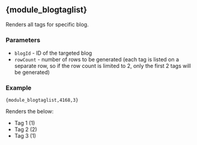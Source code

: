 ## {module_blogtaglist}

Renders all tags for specific blog.

### Parameters

* `blogId` -  ID of the targeted blog
* `rowCount` - number of rows to be generated (each tag is listed on a separate row, so if the row count is limited to 2, only the first 2 tags will be generated)

### Example

`{module_blogtaglist,4168,3}`

Renders the below:

* Tag 1 (1)
* Tag 2 (2)
* Tag 3 (1)
